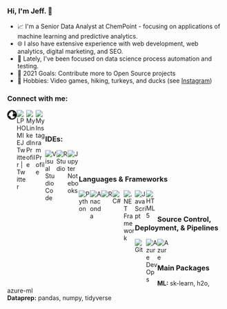 ### Hi, I'm Jeff. 👋

- 📈 I'm a Senior Data Analyst at ChemPoint - focusing on applications of machine learning and predictive analytics.
- 🌐 I also have extensive experience with web development, web analytics, digital marketing, and SEO.
- 🧪 Lately, I've been focused on data science process automation and testing.
- 🥅 2021 Goals: Contribute more to Open Source projects
- 🥾 Hobbies: Video games, hiking, turkeys, and ducks (see [Instagram][instagram])


### Connect with me:

[<img align="left" alt="Redoxic.com" width="22px" src="https://raw.githubusercontent.com/iconic/open-iconic/master/svg/globe.svg" />][website]
[<img align="left" alt="LPHOMIEJ Twitter | Twitter" width="22px" src="https://cdn.jsdelivr.net/npm/simple-icons@v3/icons/twitter.svg" />][twitter]
[<img align="left" alt="My LinkedIn Profile" width="22px" src="https://cdn.jsdelivr.net/npm/simple-icons@v3/icons/linkedin.svg" />][linkedin]
[<img align="left" alt="My Instagram Profile" width="22px" src="https://cdn.jsdelivr.net/npm/simple-icons@v3/icons/instagram.svg" />][instagram]

<br /><br />

### IDEs:

<img align="left" alt="Visual Studio Code" width="26px" src="https://cdn.jsdelivr.net/npm/simple-icons@v3/icons/visualstudiocode.svg" />
<img align="left" alt="RStudio" width="26px" src="https://cdn.jsdelivr.net/npm/simple-icons@v3/icons/rstudio.svg" />
<img align="left" alt="Jupyter Notebooks" width="26px" src="https://cdn.jsdelivr.net/npm/simple-icons@v3/icons/jupyter.svg" />

<br><br>

### Languages & Frameworks
<img align="left" alt="Python" width="26px" src="https://cdn.jsdelivr.net/npm/simple-icons@v3/icons/python.svg" />
<img align="left" alt="Anaconda" width="26px" src="https://cdn.jsdelivr.net/npm/simple-icons@v3/icons/anaconda.svg" />
<img align="left" alt="R" width="26px" src="https://cdn.jsdelivr.net/npm/simple-icons@v3/icons/r.svg" />
<img align="left" alt="C#" width="26px" src="https://cdn.jsdelivr.net/npm/simple-icons@v3/icons/csharp.svg" />
<img align="left" alt=".NET Framework" width="26px" src="https://cdn.jsdelivr.net/npm/simple-icons@v3/icons/dot-net.svg" />
<img align="left" alt="JavaScript" width="26px" src="https://cdn.jsdelivr.net/npm/simple-icons@v3/icons/javascript.svg" />
<img align="left" alt="HTML5" width="26px" src="https://cdn.jsdelivr.net/npm/simple-icons@v3/icons/html5.svg" />

<br><br>

### Source Control, Deployment, & Pipelines
<img align="left" alt="Git" width="26px" src="https://cdn.jsdelivr.net/npm/simple-icons@v3/icons/git.svg" />
<img align="left" alt="Azure DevOps" width="26px" src="https://cdn.jsdelivr.net/npm/simple-icons@v3/icons/azuredevops.svg" />
<img align="left" alt="Azure" width="26px" src="https://cdn.jsdelivr.net/npm/simple-icons@v3/icons/microsoftazure.svg" />

<br><br>

### Main Packages
<b>ML:</b> sk-learn, h2o, azure-ml<br>
<b>Dataprep:</b> pandas, numpy, tidyverse<br>

<br />
<br />

[website]: https://www.redoxic.com
[twitter]: https://twitter.com/lphomiej
[instagram]: https://instagram.com/jeffanderz
[linkedin]: https://www.linkedin.com/in/jandrson/
